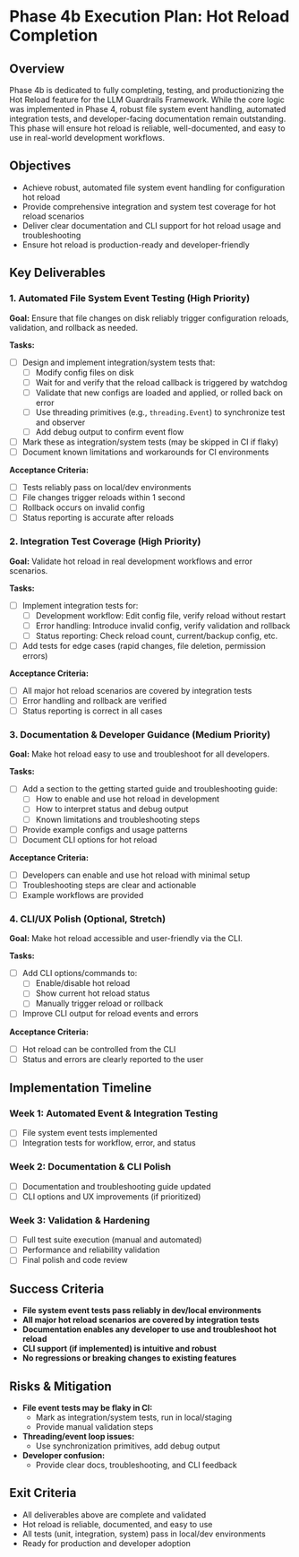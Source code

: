 # Phase 4b Execution Plan: Hot Reload Completion

## Overview
Phase 4b is dedicated to fully completing, testing, and productionizing the Hot Reload feature for the LLM Guardrails Framework. While the core logic was implemented in Phase 4, robust file system event handling, automated integration tests, and developer-facing documentation remain outstanding. This phase will ensure hot reload is reliable, well-documented, and easy to use in real-world development workflows.

## Objectives
- Achieve robust, automated file system event handling for configuration hot reload
- Provide comprehensive integration and system test coverage for hot reload scenarios
- Deliver clear documentation and CLI support for hot reload usage and troubleshooting
- Ensure hot reload is production-ready and developer-friendly

## Key Deliverables

### 1. Automated File System Event Testing (High Priority)
**Goal:** Ensure that file changes on disk reliably trigger configuration reloads, validation, and rollback as needed.

**Tasks:**
- [ ] Design and implement integration/system tests that:
    - [ ] Modify config files on disk
    - [ ] Wait for and verify that the reload callback is triggered by watchdog
    - [ ] Validate that new configs are loaded and applied, or rolled back on error
    - [ ] Use threading primitives (e.g., `threading.Event`) to synchronize test and observer
    - [ ] Add debug output to confirm event flow
- [ ] Mark these as integration/system tests (may be skipped in CI if flaky)
- [ ] Document known limitations and workarounds for CI environments

**Acceptance Criteria:**
- [ ] Tests reliably pass on local/dev environments
- [ ] File changes trigger reloads within 1 second
- [ ] Rollback occurs on invalid config
- [ ] Status reporting is accurate after reloads

### 2. Integration Test Coverage (High Priority)
**Goal:** Validate hot reload in real development workflows and error scenarios.

**Tasks:**
- [ ] Implement integration tests for:
    - [ ] Development workflow: Edit config file, verify reload without restart
    - [ ] Error handling: Introduce invalid config, verify validation and rollback
    - [ ] Status reporting: Check reload count, current/backup config, etc.
- [ ] Add tests for edge cases (rapid changes, file deletion, permission errors)

**Acceptance Criteria:**
- [ ] All major hot reload scenarios are covered by integration tests
- [ ] Error handling and rollback are verified
- [ ] Status reporting is correct in all cases

### 3. Documentation & Developer Guidance (Medium Priority)
**Goal:** Make hot reload easy to use and troubleshoot for all developers.

**Tasks:**
- [ ] Add a section to the getting started guide and troubleshooting guide:
    - [ ] How to enable and use hot reload in development
    - [ ] How to interpret status and debug output
    - [ ] Known limitations and troubleshooting steps
- [ ] Provide example configs and usage patterns
- [ ] Document CLI options for hot reload

**Acceptance Criteria:**
- [ ] Developers can enable and use hot reload with minimal setup
- [ ] Troubleshooting steps are clear and actionable
- [ ] Example workflows are provided

### 4. CLI/UX Polish (Optional, Stretch)
**Goal:** Make hot reload accessible and user-friendly via the CLI.

**Tasks:**
- [ ] Add CLI options/commands to:
    - [ ] Enable/disable hot reload
    - [ ] Show current hot reload status
    - [ ] Manually trigger reload or rollback
- [ ] Improve CLI output for reload events and errors

**Acceptance Criteria:**
- [ ] Hot reload can be controlled from the CLI
- [ ] Status and errors are clearly reported to the user

## Implementation Timeline

### Week 1: Automated Event & Integration Testing
- [ ] File system event tests implemented
- [ ] Integration tests for workflow, error, and status

### Week 2: Documentation & CLI Polish
- [ ] Documentation and troubleshooting guide updated
- [ ] CLI options and UX improvements (if prioritized)

### Week 3: Validation & Hardening
- [ ] Full test suite execution (manual and automated)
- [ ] Performance and reliability validation
- [ ] Final polish and code review

## Success Criteria
- **File system event tests pass reliably in dev/local environments**
- **All major hot reload scenarios are covered by integration tests**
- **Documentation enables any developer to use and troubleshoot hot reload**
- **CLI support (if implemented) is intuitive and robust**
- **No regressions or breaking changes to existing features**

## Risks & Mitigation
- **File event tests may be flaky in CI:**
    - Mark as integration/system tests, run in local/staging
    - Provide manual validation steps
- **Threading/event loop issues:**
    - Use synchronization primitives, add debug output
- **Developer confusion:**
    - Provide clear docs, troubleshooting, and CLI feedback

## Exit Criteria
- All deliverables above are complete and validated
- Hot reload is reliable, documented, and easy to use
- All tests (unit, integration, system) pass in local/dev environments
- Ready for production and developer adoption 